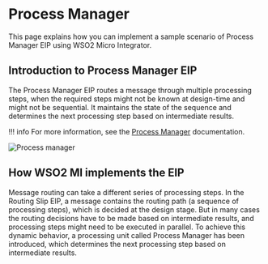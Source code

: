 # Process Manager

This page explains how you can implement a sample scenario of Process Manager EIP using WSO2 Micro Integrator.

## Introduction to Process Manager EIP

The Process Manager EIP routes a message through multiple processing steps, when the required steps might not be known at design-time and might not be sequential. It maintains the state of the sequence and determines the next processing step based on intermediate results. 

!!! info
    For more information, see the [Process Manager](http://www.eaipatterns.com/ProcessManager.html) documentation.

![Process manager]({{base_path}}/assets/img/learn/enterprise-integration-patterns/message-routing/process-manager.gif)

## How WSO2 MI implements the EIP

Message routing can take a different series of processing steps. In the Routing Slip EIP, a message contains the routing path (a sequence of processing steps), which is decided at the design stage. But in many cases the routing decisions have to be made based on intermediate results, and processing steps might need to be executed in parallel. To achieve this dynamic behavior, a processing unit called Process Manager has been introduced, which determines the next processing step based on intermediate results.
